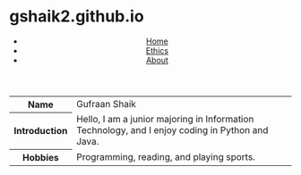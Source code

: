 # gshaik2.github.io
<header>
    <nav>
        <ul>
            <li><a href="index.html">Home</a></li>
            <li><a href="./pages/ethics.html">Ethics</a></li>
            <li><a href="about.html">About</a></li>
        </ul>
    </nav>
</header>
<table>
        <tr>
            <th>Name</th>
            <td>Gufraan Shaik</td>
        </tr>
        <tr>
            <th>Introduction</th>
            <td>Hello, I am a junior majoring in Information Technology, and I enjoy coding in Python and Java.</td>
        </tr>
        <tr>
            <th>Hobbies</th>
            <td>Programming, reading, and playing sports.</td>
        </tr>
    </table>
